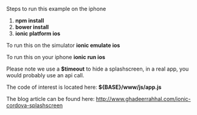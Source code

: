 Steps to run this example on the iphone

1. **npm install**
2. **bower install**
3. **ionic platform ios**

To run this on the simulator 
**ionic emulate ios**

To run this on your iphone
**ionic run ios** 

Please note we use a **$timeout** to hide a splashscreen, in a real app, you would probably use an api call.

The code of interest is located here: **${BASE}/www/js/app.js**

The blog article can be found here: http://www.ghadeerrahhal.com/ionic-cordova-splashscreen
